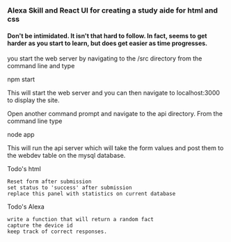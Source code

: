 ### Alexa Skill and React UI for creating a study aide for html and css 

#### Don't be intimidated. It isn't that hard to follow. In fact, seems to get harder as you start to learn, but does get easier as time progresses.

you start the web server by navigating to the /src directory from the command line and type

npm start

This will start the web server and you can then navigate to localhost:3000 to display the site. 

Open another command prompt and navigate to the api directory. From the command line type

node app

This will run the api server which will take the form values and post them to the webdev table on the mysql database. 

Todo's html
```
Reset form after submission
set status to 'success' after submission
replace this panel with statistics on current database
```
Todo's Alexa
```
write a function that will return a random fact
capture the device id
keep track of correct responses.
```

